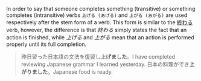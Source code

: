 In order to say that someone completes something (transitive) or something completes (intransitive) verbs `上げる (あげる)` and `上がる (あがる)` are used respectively after the stem form of a verb.
This form is similar to the [終わる](96) verb, however, the difference is that *終わる* simply states the fact that an action is finished, while *上げる* and *上がる* mean that an action is performed properly until its full completion.
>昨日習った日本語の文法を復習し**上げました**。I have completed reviewing Japanese grammar I learned yesterday.
>日本の料理ができ**上がりました**。Japanese food is ready.